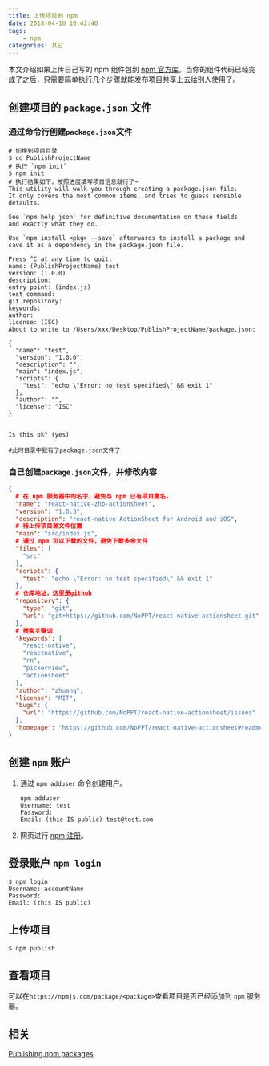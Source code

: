 ```yaml
---
title: 上传项目到 npm
date: 2018-04-10 10:42:40
tags:
    - npm
categories: 其它
---
```


本文介绍如果上传自己写的 npm 组件包到 [npm 官方库][3]。当你的组件代码已经完成了之后，只需要简单执行几个步骤就能发布项目共享上去给别人使用了。

<!-- more -->

## 创建项目的 `package.json` 文件

### 通过命令行创建`package.json`文件

```shell
# 切换到项目目录
$ cd PublishProjectName
# 执行 `npm init`
$ npm init
# 执行结果如下，按照进度填写项目信息就行了~
This utility will walk you through creating a package.json file.
It only covers the most common items, and tries to guess sensible defaults.

See `npm help json` for definitive documentation on these fields
and exactly what they do.

Use `npm install <pkg> --save` afterwards to install a package and
save it as a dependency in the package.json file.

Press ^C at any time to quit.
name: (PublishProjectName) test
version: (1.0.0)
description:
entry point: (index.js)
test command:
git repository:
keywords:
author:
license: (ISC)
About to write to /Users/xxx/Desktop/PublishProjectName/package.json:

{
  "name": "test",
  "version": "1.0.0",
  "description": "",
  "main": "index.js",
  "scripts": {
    "test": "echo \"Error: no test specified\" && exit 1"
  },
  "author": "",
  "license": "ISC"
}


Is this ok? (yes)

#此时目录中就有了package.json文件了
```

### 自己创建`package.json`文件，并修改内容

```json
{
  # 在 npm 服务器中的名字，避免与 npm 已有项目重名。
  "name": "react-native-zhb-actionsheet",
  "version": "1.0.3",
  "description": "react-native ActionSheet for Android and iOS",
  # 待上传项目源文件位置
  "main": "src/index.js",
  # 通过 npm 可以下载的文件，避免下载多余文件
  "files": [
    "src"
  ],
  "scripts": {
    "test": "echo \"Error: no test specified\" && exit 1"
  },
  # 仓库地址，这里是github
  "repository": {
    "type": "git",
    "url": "git+https://github.com/NoPPT/react-native-actionsheet.git"
  },
  # 搜索关键词
  "keywords": [
    "react-native",
    "reactnative",
    "rn",
    "pickerview",
    "actionsheet"
  ],
  "author": "zhuang",
  "license": "MIT",
  "bugs": {
    "url": "https://github.com/NoPPT/react-native-actionsheet/issues"
  },
  "homepage": "https://github.com/NoPPT/react-native-actionsheet#readme"
}
```

## 创建 `npm` 账户

1. 通过 `npm adduser` 命令创建用户。

    ```shell
    npm adduser
    Username: test
    Password:
    Email: (this IS public) test@test.com
    ```
2. 网页进行 [npm 注册][2]。

## 登录账户 `npm login`

``` shell
$ npm login
Username: accountName
Password:
Email: (this IS public)
```

## 上传项目

```shell
$ npm publish
```

## 查看项目

可以在`https://npmjs.com/package/<package>`查看项目是否已经添加到 `npm` 服务器。

## 相关

[Publishing npm packages][0]

[0]: https://docs.npmjs.com/getting-started/publishing-npm-packages
[1]: https://docs.npmjs.com/getting-started/creating-node-modules
[2]: https://www.npmjs.com/signup
[3]: https://www.npmjs.com